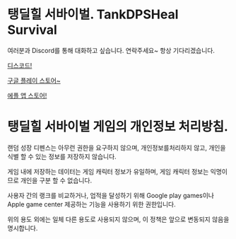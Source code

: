 <h1 id="tankdpsheal">탱딜힐 서바이벌. TankDPSHeal Survival</h1>
<p>여러분과 Discord를 통해 대화하고 싶습니다.
연락주세요~ 항상 기다리겠습니다.</p>
<p><a href="https://discord.gg/cmbKXdXwEm">디스코드!</a></p>
<p><a href="https://play.google.com/store/apps/details?id=com.Hyoja.TankDPSHealerSurvival">구글 플레이 스토어~</a></p>
<p><a href="https://apps.apple.com/kr/app/%ED%83%B1%EB%94%9C%ED%9E%90-%EC%84%9C%EB%B0%94%EC%9D%B4%EB%B2%8C/id6450778983">에플 앱 스토어!</a></p>
<h1 id="tankdpsheal-">탱딜힐 서바이벌 게임의 개인정보 처리방침.</h1>
<p>랜덤 성장 디펜스는 아무런 권한을 요구하지 않으며, 개인정보를처리하지 않고, 개인을 식별 할 수 있는 정보를 저장하지 않습니다.</p>
<p>게임 내에 저장하는 데이터는 게임 캐릭터 정보가 유일하며, 게임 캐릭터 정보는 익명이므로 개인을 구분 할 수 없습니다.</p>
<p>사용자 간의 랭크를 비교하거나, 업적을 달성하기 위해 Google play games이나 Apple game center 제공하는 기능을 사용하기 위한 권한입니다.</p>
<p>위의 용도 외에는 일체 다른 용도로 사용되지 않으며, 이 정책은 앞으로 변동되지 않음을 명시합니다.</p>
